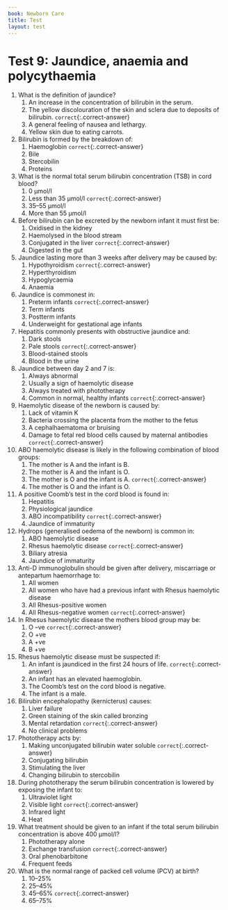 ```yaml
---
book: Newborn Care
title: Test
layout: test
---
```


# Test 9: Jaundice, anaemia and polycythaemia

1.	What is the definition of jaundice?
	1.	An increase in the concentration of bilirubin in the serum.
	1.	The yellow discolouration of the skin and sclera due to deposits of bilirubin. `correct`{:.correct-answer}
	1.	A general feeling of nausea and lethargy.
	1.	Yellow skin due to eating carrots.
2.	Bilirubin is formed by the breakdown of:
	1.	Haemoglobin `correct`{:.correct-answer}
	1.	Bile
	1.	Stercobilin
	1.	Proteins
3.	What is the normal total serum bilirubin concentration (TSB) in cord blood?
	1.	0 µmol/l
	1.	Less than 35 µmol/l `correct`{:.correct-answer}
	1.	35–55 µmol/l
	1.	More than 55 µmol/l
4.	Before bilirubin can be excreted by the newborn infant it must first be: 
	1.	Oxidised in the kidney
	1.	Haemolysed in the blood stream
	1.	Conjugated in the liver `correct`{:.correct-answer}
	1.	Digested in the gut
5.	Jaundice lasting more than 3 weeks after delivery may be caused by:
	1.	Hypothyroidism `correct`{:.correct-answer}
	1.	Hyperthyroidism
	1.	Hypoglycaemia
	1.	Anaemia
6.	Jaundice is commonest in:
	1.	Preterm infants `correct`{:.correct-answer}
	1.	Term infants
	1.	Postterm infants
	1.	Underweight for gestational age infants
7.	Hepatitis commonly presents with obstructive jaundice and:
	1.	Dark stools
	1.	Pale stools `correct`{:.correct-answer}
	1.	Blood-stained stools
	1.	Blood in the urine
8.	Jaundice between day 2 and 7 is:
	1.	Always abnormal
	1.	Usually a sign of haemolytic disease
	1.	Always treated with phototherapy
	1.	Common in normal, healthy infants `correct`{:.correct-answer}
9.	Haemolytic disease of the newborn is caused by:
	1.	Lack of vitamin K
	1.	Bacteria crossing the placenta from the mother to the fetus
	1.	A cephalhaematoma or bruising
	1.	Damage to fetal red blood cells caused by maternal antibodies `correct`{:.correct-answer}
10.	ABO haemolytic disease is likely in the following combination of blood groups:
	1.	The mother is A and the infant is B.
	1.	The mother is A and the infant is O.
	1.	The mother is O and the infant is A. `correct`{:.correct-answer}
	1.	The mother is O and the infant is O.
11.	A positive Coomb’s test in the cord blood is found in:
	1.	Hepatitis
	1.	Physiological jaundice
	1.	ABO incompatibility `correct`{:.correct-answer}
	1.	Jaundice of immaturity
12.	Hydrops (generalised oedema of the newborn) is common in:
	1.	ABO haemolytic disease
	1.	Rhesus haemolytic disease `correct`{:.correct-answer}
	1.	Biliary atresia
	1.	Jaundice of immaturity
13.	Anti-D immunoglobulin should be given after delivery, miscarriage or antepartum haemorrhage to:
	1.	All women
	1.	All women who have had a previous infant with Rhesus haemolytic disease
	1.	All Rhesus-positive women
	1.	All Rhesus-negative women `correct`{:.correct-answer}
14.	In Rhesus haemolytic disease the mothers blood group may be:
	1.	O –ve `correct`{:.correct-answer}
	1.	O +ve
	1.	A +ve
	1.	B +ve
15.	Rhesus haemolytic disease must be suspected if:
	1.	An infant is jaundiced in the first 24 hours of life. `correct`{:.correct-answer}
	1.	An infant has an elevated haemoglobin.
	1.	The Coomb’s test on the cord blood is negative.
	1.	The infant is a male.
16.	Bilirubin encephalopathy (kernicterus) causes:
	1.	Liver failure
	1.	Green staining of the skin called bronzing
	1.	Mental retardation `correct`{:.correct-answer}
	1.	No clinical problems
17.	Phototherapy acts by:
	1.	Making unconjugated bilirubin water soluble `correct`{:.correct-answer}
	1.	Conjugating bilirubin
	1.	Stimulating the liver
	1.	Changing bilirubin to stercobilin
18.	During phototherapy the serum bilirubin concentration is lowered by exposing the infant to:
	1.	Ultraviolet light
	1.	Visible light `correct`{:.correct-answer}
	1.	Infrared light
	1.	Heat
19.	What treatment should be given to an infant if the total serum bilirubin concentration is above 400 µmol/l?
	1.	Phototherapy alone
	1.	Exchange transfusion `correct`{:.correct-answer}
	1.	Oral phenobarbitone
	1.	Frequent feeds
20.	What is the normal range of packed cell volume (PCV) at birth?
	1.	10–25%
	1.	25–45%
	1.	45–65% `correct`{:.correct-answer}
	1.	65–75%
